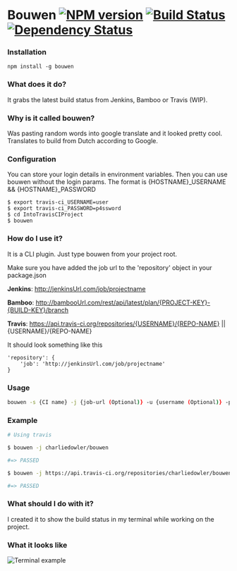# Bouwen [![NPM version][npm-image]][npm-url] [![Build Status][travis-image]][travis-url] [![Dependency Status][depstat-image]][depstat-url]

### Installation
```
npm install -g bouwen
```
### What does it do?
It grabs the latest build status from Jenkins, Bamboo or Travis (WIP).
### Why is it called bouwen?
Was pasting random words into google translate and it looked pretty cool. Translates to build from Dutch according to Google.
### Configuration
You can store your login details in environment variables. Then you can use bouwen without the login params.
The format is {HOSTNAME}_USERNAME && {HOSTNAME}_PASSWORD
```shell
$ export travis-ci_USERNAME=user
$ export travis-ci_PASSWORD=p4ssword
$ cd IntoTravisCIProject
$ bouwen
```
### How do I use it?
It is a CLI plugin. Just type bouwen from your project root.

Make sure you have added the job url to the 'repository' object in your package.json

__Jenkins__: http://jenkinsUrl.com/job/projectname

__Bamboo__: http://bambooUrl.com/rest/api/latest/plan/{PROJECT-KEY}-{BUILD-KEY}/branch

__Travis__: https://api.travis-ci.org/repositories/{USERNAME}/{REPO-NAME} || {USERNAME}/{REPO-NAME}

It should look something like this
```
'repository': {
    'job': 'http://jenkinsUrl.com/job/projectname'
}
```
### Usage
```sh
bouwen -s {CI name} -j {job-url (Optional)} -u {username (Optional)} -p {password (Optional)} -b {branch(Optional)} -d #shows errors
```

### Example

```sh
# Using travis

$ bouwen -j charliedowler/bouwen

#=> PASSED

$ bouwen -j https://api.travis-ci.org/repositories/charliedowler/bouwen

#=> PASSED
```
### What should I do with it?
I created it to show the build status in my terminal while working on the project.

### What it looks like
![Terminal example](https://dl.dropboxusercontent.com/u/92547641/bash-build.gif)

[npm-url]: https://npmjs.org/package/bouwen
[npm-image]: https://badge.fury.io/js/bouwen.png

[travis-url]: http://travis-ci.org/charliedowler/bouwen
[travis-image]: https://secure.travis-ci.org/charliedowler/bouwen.png?branch=master

[depstat-url]: https://david-dm.org/charliedowler/bouwen
[depstat-image]: https://david-dm.org/charliedowler/bouwen.png